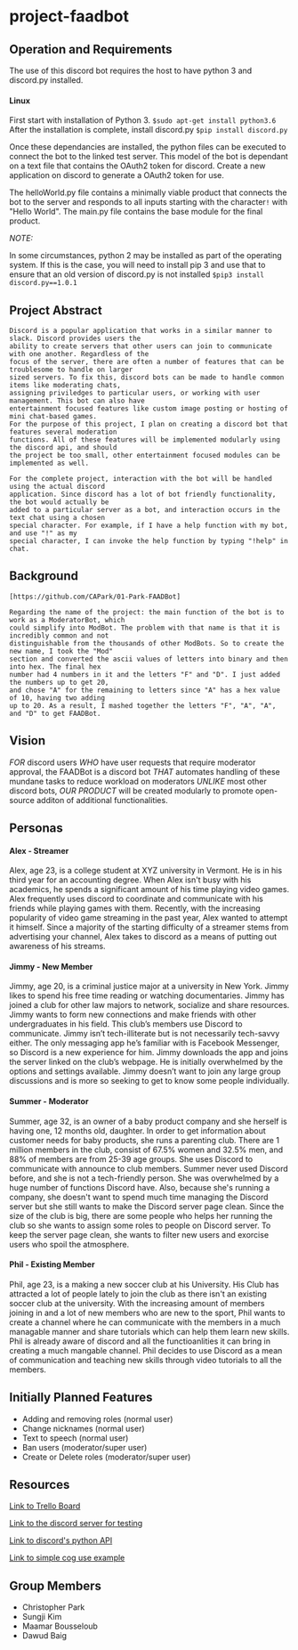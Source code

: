 # project-faadbot

## Operation and Requirements

The use of this discord bot requires the host to have python 3 and discord.py installed.

#### Linux

First start with installation of Python 3.
`$sudo apt-get install python3.6`
After the installation is complete, install discord.py
`$pip install discord.py`

Once these dependancies are installed, the python files can be executed to connect the bot to the linked
test server. This model of the bot is dependant on a text file that contains the OAuth2 token for discord.
Create a new application on discord to generate a OAuth2 token for use. 

The helloWorld.py file contains a minimally viable product that connects the bot to the server and
responds to all inputs starting with the character`!` with "Hello World". The main.py file contains
the base module for the final product. 

*NOTE:*

In some circumstances, python 2 may be installed as part of the operating system. If this is the case, 
you will need to install pip 3 and use that to ensure that an old version of discord.py is not installed
`$pip3 install discord.py==1.0.1`

## Project Abstract

    Discord is a popular application that works in a similar manner to slack. Discord provides users the
    ability to create servers that other users can join to communicate with one another. Regardless of the
    focus of the server, there are often a number of features that can be troublesome to handle on larger
    sized servers. To fix this, discord bots can be made to handle common items like moderating chats, 
    assigning priviledges to particular users, or working with user management. This bot can also have 
    entertainment focused features like custom image posting or hosting of mini chat-based games. 
    For the purpose of this project, I plan on creating a discord bot that features several moderation 
    functions. All of these features will be implemented modularly using the discord api, and should 
    the project be too small, other entertainment focused modules can be implemented as well.
    
    For the complete project, interaction with the bot will be handled using the actual discord
    application. Since discord has a lot of bot friendly functionality, the bot would actually be
    added to a particular server as a bot, and interaction occurs in the text chat using a chosen
    special character. For example, if I have a help function with my bot, and use "!" as my 
    special character, I can invoke the help function by typing "!help" in chat.

## Background
    
    [https://github.com/CAPark/01-Park-FAADBot]
    
    Regarding the name of the project: the main function of the bot is to work as a ModeratorBot, which
    could simplify into ModBot. The problem with that name is that it is incredibly common and not
    distinguishable from the thousands of other ModBots. So to create the new name, I took the "Mod"
    section and converted the ascii values of letters into binary and then into hex. The final hex 
    number had 4 numbers in it and the letters "F" and "D". I just added the numbers up to get 20, 
    and chose "A" for the remaining to letters since "A" has a hex value of 10, having two adding 
    up to 20. As a result, I mashed together the letters "F", "A", "A", and "D" to get FAADBot.
    
## Vision

*FOR* discord users *WHO* have user requests that require moderator approval, the FAADBot 
is a discord bot *THAT* automates handling of these mundane tasks to reduce workload on moderators
*UNLIKE* most other discord bots, *OUR PRODUCT* will be created modularly to promote open-source additon 
of additional functionalities.

## Personas
#### Alex - Streamer

Alex, age 23, is a college student at XYZ university in Vermont. He is in his third year for an accounting degree.
When Alex isn't busy with his academics, he spends a significant amount of his time playing video games. Alex
frequently uses discord to coordinate and communicate with his friends while playing games with them. Recently, 
with the increasing popularity of video game streaming in the past year, Alex wanted to attempt it himself. 
Since a majority of the starting difficulty of a streamer stems from advertising your channel, Alex takes to
discord as a means of putting out awareness of his streams. 

#### Jimmy - New Member

Jimmy, age 20, is a criminal justice major at a university in New York. Jimmy likes to spend his free time
reading or watching documentaries. Jimmy has joined a club for other law majors to network, socialize and
share resources. Jimmy wants to form new connections and make friends with other undergraduates in his field. 
This club’s members use Discord to communicate. Jimmy isn’t tech-illiterate but is not necessarily tech-savvy 
either. The only messaging app he’s familiar with is Facebook Messenger, so Discord is a new experience for him. 
Jimmy downloads the app and joins the server linked on the club’s webpage. He is initially overwhelmed by the 
options and settings available. Jimmy doesn’t want to join any large group discussions and is more so seeking to 
get to know some people individually.

#### Summer - Moderator

Summer, age 32, is an owner of a baby product company and she herself is having one, 12 months old, daughter. 
In order to get information about customer needs for baby products, she runs a parenting club. There are 1 million 
members in the club, consist of 67.5% women and 32.5% men, and 88% of members are from 25-39 age groups. She uses 
Discord to communicate with announce to club members. Summer never used Discord before, and she is not a tech-friendly 
person. She was overwhelmed by a huge number of functions Discord have. Also, because she's running a company, she 
doesn't want to spend much time managing the Discord server but she still wants to make the Discord server page clean. 
Since the size of the club is big, there are some people who helps her running the club so she wants to assign some 
roles to people on Discord server. To keep the server page clean, she wants to filter new users and exorcise users who 
spoil the atmosphere. 

#### Phil - Existing Member

Phil, age 23, is a making a new soccer club at his University. His Club has attracted a lot of people lately to join the 
club as there isn't an existing soccer club at the university. With the increasing amount of members joining in and a lot 
of new members who are new to the sport, Phil wants to create a channel where he can communicate with the members in a 
much managable manner and share tutorials which can help them learn new skills. Phil is already aware of discord and all 
the functioanlities it can bring in creating a much mangable channel. Phil decides to use Discord as a mean of communication 
and teaching new skills through video tutorials to all the members. 

## Initially Planned Features

- Adding and removing roles (normal user)
- Change nicknames (normal user)
- Text to speech (normal user)
- Ban users (moderator/super user)
- Create or Delete roles (moderator/super user)

## Resources

[Link to Trello Board](https://trello.com/b/GrKoPabm/faadbot)

[Link to the discord server for testing](https://discord.gg/gv97GxT)

[Link to discord's python API](https://discordpy.readthedocs.io/en/latest/)

[Link to simple cog use example](https://gist.github.com/EvieePy/d78c061a4798ae81be9825468fe146be)


## Group Members

- Christopher Park
- Sungji Kim
- Maamar Bousseloub
- Dawud Baig
